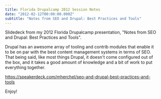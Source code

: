 ```yaml
---
title: Florida Drupalcamp 2012 Session Notes
date: "2012-02-12T00:00:00.000Z"
subtitle: "Notes from SEO and Drupal: Best Practices and Tools"
---
```


Slidedeck from my 2012 Florida Drupalcamp presentation, "Notes from SEO and Drupal: Best Practices and Tools".

Drupal has an awesome array of tooling and contrib modules that enable it to be on par with the best content management systems in terms of SEO. That being said, like most things Drupal, it doesn't come configured out of the box, and it takes a good amount of knowledge and a bit of work to put everything together.

https://speakerdeck.com/mherchel/seo-and-drupal-best-practices-and-tools

Enjoy!